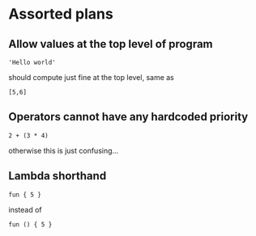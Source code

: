 # Assorted plans

## Allow values at the top level of program

```
'Hello world'
```

should compute just fine at the top level, same as

```
[5,6]
```

## Operators cannot have any hardcoded priority

```
2 + (3 * 4)
```

otherwise this is just confusing...

## Lambda shorthand

```ask
fun { 5 }
```

instead of

```ask
fun () { 5 }
```
